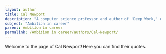 ```yaml
---
layout: author
title: Cal Newport
description: "A computer science professor and author of 'Deep Work,' which emphasizes the value of sustained ambition and focus in achieving career success."
subject: "Ambition in career"
parent: Ambition in career
permalink: /Ambition in career/authors/Cal-Newport/
---
```


Welcome to the page of Cal Newport! Here you can find their quotes.
